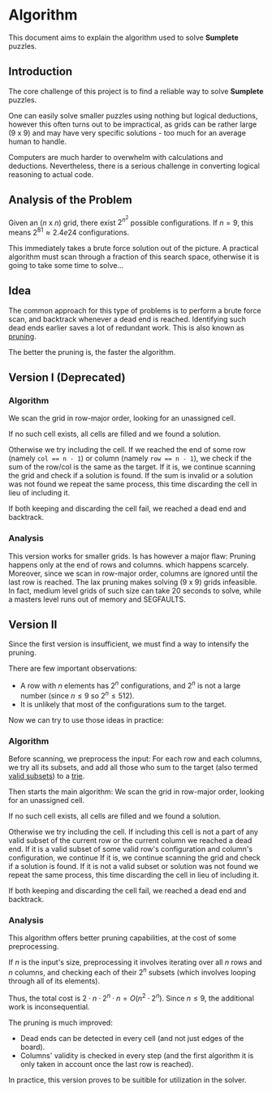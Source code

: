 # Algorithm
This document aims to explain the algorithm used to solve **Sumplete** puzzles.

## Introduction
The core challenge of this project is to find a reliable way to solve **Sumplete** puzzles.

One can easily solve smaller puzzles using nothing but logical deductions, however this often turns
out to be impractical, as grids can be rather large (9 x 9) and may have very specific solutions -
too much for an average human to handle.

Computers are much harder to overwhelm with calculations and deductions.
Nevertheless, there is a serious challenge in converting logical reasoning
to actual code.

## Analysis of the Problem
Given an ($n$ x $n$) grid,  there exist $2^{n^2}$ possible configurations.
If $n = 9$, this means $2^{81} \approx 2.4e24$ configurations.

This immediately takes a brute force solution out of the picture.
A practical algorithm must scan through a fraction of this search space, otherwise it is going to take some time to solve...

## Idea
The common approach for this type of problems is to perform a brute force scan, and backtrack whenever a dead end is reached.
Identifying such dead ends earlier saves a lot of redundant work. This is also known as [pruning](https://en.wikipedia.org/wiki/Decision_tree_pruning).

The better the pruning is, the faster the algorithm.

## Version I (Deprecated)
### Algorithm
We scan the grid in row-major order, looking for an unassigned cell.

If no such cell exists, all cells are filled and we found a solution.

Otherwise we try including the cell.
If we reached the end of some row (namely `col == n - 1`) or column (namely `row == n - 1`),
we check if the sum of the row/col is the same as the target.
If it is, we continue scanning the grid and check if a solution is found.
If the sum is invalid or a solution was not found we repeat the same process, this time discarding the cell in lieu of including it.

If both keeping and discarding the cell fail, we reached a dead end and backtrack.

### Analysis
This version works for smaller grids. Is has however a major flaw: Pruning happens only at the end of rows and columns.
which happens scarcely. Moreover, since we scan in row-major order, columns are ignored until the last row is reached.
The lax pruning makes solving (9 x 9) grids infeasible. In fact, medium level grids of such size can take 20 seconds
to solve, while a masters level runs out of memory and SEGFAULTS.

## Version II
Since the first version is insufficient, we must find a way to intensify the pruning.

There are few important observations: 
* A row with $n$ elements has $2^{n}$ configurations, and $2^{n}$ is not a large number (since $n\le9$ so $2^{n}\le512$).
* It is unlikely that most of the configurations sum to the target.

Now we can try to use those ideas in practice:

### Algorithm
Before scanning, we preprocess the input:
For each row and each columns, we try all its subsets, and add all those who sum to the target 
(also termed [valid subsets](ValidSubsetsGeneration.md))
to a [trie](Trie.md).

Then starts the main algorithm: We scan the grid in row-major order, looking for an unassigned cell.

If no such cell exists, all cells are filled and we found a solution.

Otherwise we try including the cell.
If including this cell is not a part of any valid subset of the current row or the current column we reached a dead end.
If it is a valid subset of some valid row's configuration and column's configuration, we continue 
If it is, we continue scanning the grid and check if a solution is found.
If it is not a valid subset or solution was not found we repeat the same process, this time discarding the cell in lieu of including it.

If both keeping and discarding the cell fail, we reached a dead end and backtrack.

### Analysis
This algorithm offers better pruning capabilities, at the cost of some preprocessing.

If $n$ is the input's size, preprocessing it involves iterating over all $n$ rows and $n$ columns, and checking each of their $2^{n}$ subsets 
(which involves looping through all of its elements).

Thus, the total cost is $2 \cdot n \cdot 2^{n} \cdot n = O(n^{2} \cdot 2^{n})$.
Since $n\le9$, the additional work is inconsequential.

The pruning is much improved:
* Dead ends can be detected in every cell (and not just edges of the board). 
* Columns' validity is checked in every step (and the first algorithm it is only taken in account once the last row is reached). 

In practice, this version proves to be suitible for utilization in the solver.
